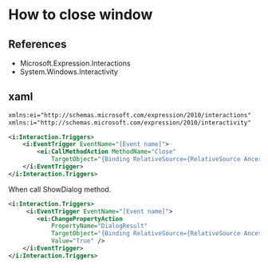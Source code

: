# How to close window

## References

- Microsoft.Expression.Interactions
- System.Windows.Interactivity

## xaml

``` xml
xmlns:ei="http://schemas.microsoft.com/expression/2010/interactions"
xmlns:i="http://schemas.microsoft.com/expression/2010/interactivity"
```

``` xml
<i:Interaction.Triggers>
    <i:EventTrigger EventName="[Event name]">
        <ei:CallMethodAction MethodName="Close"
            TargetObject="{Binding RelativeSource={RelativeSource AncestorType=Window}}" />
    </i:EventTrigger>
</i:Interaction.Triggers>
```

When call ShowDialog method.  

``` xml
<i:Interaction.Triggers>
     <i:EventTrigger EventName="[Event name]">
        <ei:ChangePropertyAction
            PropertyName="DialogResult"
            TargetObject="{Binding RelativeSource={RelativeSource AncestorType=Window}}"
            Value="True" />
    </i:EventTrigger>
</i:Interaction.Triggers>
```